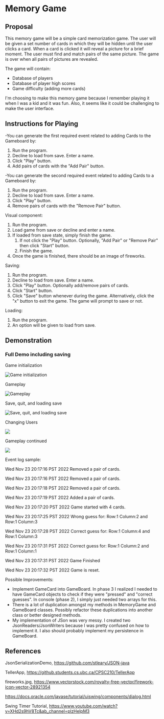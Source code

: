 # Memory Game

## Proposal

This memory game will be a simple card memorization game.
The user will be given a set number of cards in which they will
be hidden until the user clicks a card. When a card is 
clicked it will reveal a picture for a brief moment. 
The user must find and match pairs of the same picture. 
The game is over when all pairs of pictures are revealed.

The game will contain:

* Database of players
* Database of player high scores
* Game difficulty (adding more cards)

I'm choosing to make this memory game because I remember playing 
it when I was a kid and it was fun. Also, it seems like it could be challenging 
to make the user interface. 

## Instructions for Playing

-You can generate the first required event related to adding Cards to the Gameboard by:

1. Run the program. 
2. Decline to load from save. Enter a name.
3. Click "Play" button.
4. Add pairs of cards with the "Add Pair" button.

-You can generate the second required event related to adding Cards to a Gameboard by:

1. Run the program.
2. Decline to load from save. Enter a name.
3. Click "Play" button.
4. Remove pairs of cards with the "Remove Pair" button.

Visual component:

1. Run the program.
2. Load game from save or decline and enter a name.
3. If loaded from save state, simply finish the game.
    1. If not click the "Play" button. Optionally, "Add Pair" or "Remove Pair" then click "Start" button.
    2. Finish the game.
4. Once the game is finished, there should be an image of fireworks.

Saving: 

1. Run the program.
2. Decline to load from save. Enter a name.
3. Click "Play" button. Optionally add/remove pairs of cards.
4. Click "Start" button.
5. Click "Save" button whenever during the game. Alternatively, 
   click the "x" button to exit the game. The game will prompt to save or not.

Loading:

1. Run the program.
2. An option will be given to load from save.

## Demonstration

### Full Demo including saving

Game initialization

![Game initialization](https://media1.giphy.com/media/v1.Y2lkPTc5MGI3NjExNnhmaHQ2NnU1MGpsajAxaGc4bmdqMWoxYWloZmVrdmdnd2lia2YxNCZlcD12MV9pbnRlcm5hbF9naWZfYnlfaWQmY3Q9Zw/s5wNceSb0tjwNoSTnE/giphy.gif)

Gameplay

![Gameplay](https://media1.giphy.com/media/v1.Y2lkPTc5MGI3NjExd2d6MmEweDZwendqZHRpbDRycWp0ZzE5cm12bXBwanZwZzQ2MHEzNiZlcD12MV9pbnRlcm5hbF9naWZfYnlfaWQmY3Q9Zw/hzmoUtoD8MpWxF3h35/giphy.gif)

Save, quit, and loading save

![Save, quit, and loading save](https://media3.giphy.com/media/v1.Y2lkPTc5MGI3NjExZXYydHllNzhzdnR0ZDNvYzR0bmx3bTZrZjI0bXF4dHQ2YXhyaGQ2dyZlcD12MV9pbnRlcm5hbF9naWZfYnlfaWQmY3Q9Zw/CrUxygT17V3Ma3yu0E/giphy.gif)

Changing Users

![](https://media1.giphy.com/media/v1.Y2lkPTc5MGI3NjExc2Jta3FkNnQ0aHc4NGo5cWY0czBjdTlqMGFmaHFscTd5OTkyNmQ2aiZlcD12MV9pbnRlcm5hbF9naWZfYnlfaWQmY3Q9Zw/XoaXrhrynLktLMtL05/giphy.gif)

Gameplay continued

![](https://media1.giphy.com/media/v1.Y2lkPTc5MGI3NjExdG52Zm80bmMxMzNzNDJ6bnltdnJoN3cyeGFpc2pkaGVsdHRwZzc5NyZlcD12MV9pbnRlcm5hbF9naWZfYnlfaWQmY3Q9Zw/QhwWTLQEBiK8KeFRPK/giphy.gif)

Event log sample:

Wed Nov 23 20:17:16 PST 2022
Removed a pair of cards.


Wed Nov 23 20:17:16 PST 2022
Removed a pair of cards.


Wed Nov 23 20:17:18 PST 2022
Removed a pair of cards.


Wed Nov 23 20:17:19 PST 2022
Added a pair of cards.


Wed Nov 23 20:17:20 PST 2022
Game started with 4 cards.


Wed Nov 23 20:17:25 PST 2022
Wrong guess for: Row:1 Column:2 and Row:1 Column:3


Wed Nov 23 20:17:28 PST 2022
Correct guess for: Row:1 Column:4 and Row:1 Column:3


Wed Nov 23 20:17:31 PST 2022
Correct guess for: Row:1 Column:2 and Row:1 Column:1


Wed Nov 23 20:17:31 PST 2022
Game Finished


Wed Nov 23 20:17:32 PST 2022
Game is reset.

Possible Improvements:

* Implement GameCard into GameBoard. In phase 3 I realized I needed to have GameCard objects to check if they were 
"pressed" and "correct guesses". In console (phase 2), I simply just needed two arrays for this.
* There is a lot of duplication amongst my methods in MemoryGame and GameBoard classes. Possibly refactor these
duplications into another class or better designed methods.
* My implementation of JSon was very messy. I created two JsonReaders/JsonWriters because I was pretty confused on how
to implement it. I also should probably implement my persistence in GameBoard.

## References

JsonSerializationDemo, https://github.com/stleary/JSON-java

TellerApp, https://github.students.cs.ubc.ca/CPSC210/TellerApp

fireworks.jpg, https://www.vectorstock.com/royalty-free-vector/firework-icon-vector-28921354

https://docs.oracle.com/javase/tutorial/uiswing/components/dialog.html

Swing Timer Tutorial, https://www.youtube.com/watch?v=XHd2s9hV8Tc&ab_channel=plzHelpM3
